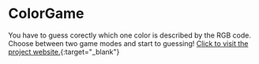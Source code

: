 
# ColorGame<br>
You have to guess corectly which one color is described by the RGB code.<br>
Choose between two game modes and start to guessing!
[Click to visit the project website.](https://butseriously.github.io/ColorGame/){:target="_blank"}
